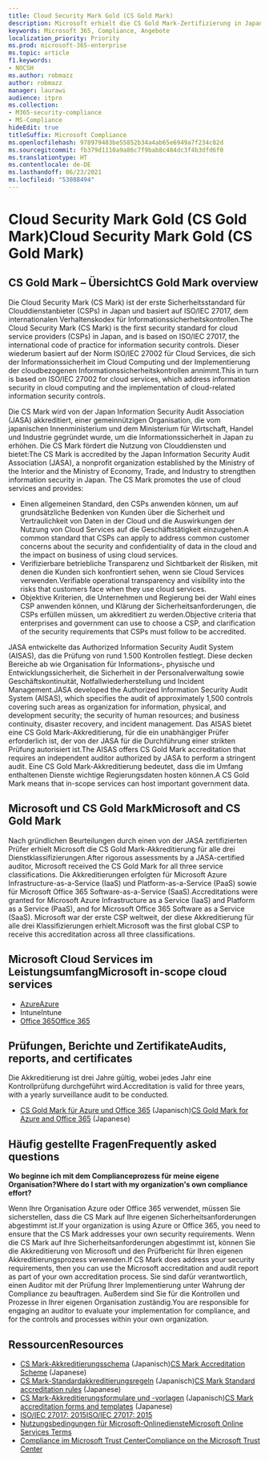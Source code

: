 ```yaml
---
title: Cloud Security Mark Gold (CS Gold Mark)
description: Microsoft erhielt die CS Gold Mark-Zertifizierung in Japan für Azure (IaaS und PaaS) und Office 365 (SaaS).
keywords: Microsoft 365, Compliance, Angebote
localization_priority: Priority
ms.prod: microsoft-365-enterprise
ms.topic: article
f1.keywords:
- NOCSH
ms.author: robmazz
author: robmazz
manager: laurawi
audience: itpro
ms.collection:
- M365-security-compliance
- MS-Compliance
hideEdit: true
titleSuffix: Microsoft Compliance
ms.openlocfilehash: 978979483be55852b34a4ab65e6949a7f234c82d
ms.sourcegitcommit: fb379d1110a9a86c7f9bab8c484dc3f4b3dfd6f0
ms.translationtype: HT
ms.contentlocale: de-DE
ms.lasthandoff: 06/23/2021
ms.locfileid: "53088494"
---
```

# <a name="cloud-security-mark-gold-cs-gold-mark"></a><span data-ttu-id="141df-104">Cloud Security Mark Gold (CS Gold Mark)</span><span class="sxs-lookup"><span data-stu-id="141df-104">Cloud Security Mark Gold (CS Gold Mark)</span></span>

## <a name="cs-gold-mark-overview"></a><span data-ttu-id="141df-105">CS Gold Mark – Übersicht</span><span class="sxs-lookup"><span data-stu-id="141df-105">CS Gold Mark overview</span></span>

<span data-ttu-id="141df-106">Die Cloud Security Mark (CS Mark) ist der erste Sicherheitsstandard für Clouddienstanbieter (CSPs) in Japan und basiert auf ISO/IEC 27017, dem internationalen Verhaltenskodex für Informationssicherheitskontrollen.</span><span class="sxs-lookup"><span data-stu-id="141df-106">The Cloud Security Mark (CS Mark) is the first security standard for cloud service providers (CSPs) in Japan, and is based on ISO/IEC 27017, the international code of practice for information security controls.</span></span> <span data-ttu-id="141df-107">Dieser wiederum basiert auf der Norm ISO/IEC 27002 für Cloud Services, die sich der Informationssicherheit im Cloud Computing und der Implementierung der cloudbezogenen Informationssicherheitskontrollen annimmt.</span><span class="sxs-lookup"><span data-stu-id="141df-107">This in turn is based on ISO/IEC 27002 for cloud services, which address information security in cloud computing and the implementation of cloud-related information security controls.</span></span>

<span data-ttu-id="141df-p102">Die CS Mark wird von der Japan Information Security Audit Association (JASA) akkreditiert, einer gemeinnützigen Organisation, die vom japanischen Innenministerium und dem Ministerium für Wirtschaft, Handel und Industrie gegründet wurde, um die Informationssicherheit in Japan zu erhöhen. Die CS Mark fördert die Nutzung von Clouddiensten und bietet:</span><span class="sxs-lookup"><span data-stu-id="141df-p102">The CS Mark is accredited by the Japan Information Security Audit Association (JASA), a nonprofit organization established by the Ministry of the Interior and the Ministry of Economy, Trade, and Industry to strengthen information security in Japan. The CS Mark promotes the use of cloud services and provides:</span></span>

- <span data-ttu-id="141df-110">Einen allgemeinen Standard, den CSPs anwenden können, um auf grundsätzliche Bedenken von Kunden über die Sicherheit und Vertraulichkeit von Daten in der Cloud und die Auswirkungen der Nutzung von Cloud Services auf die Geschäftstätigkeit einzugehen.</span><span class="sxs-lookup"><span data-stu-id="141df-110">A common standard that CSPs can apply to address common customer concerns about the security and confidentiality of data in the cloud and the impact on business of using cloud services.</span></span>
- <span data-ttu-id="141df-111">Verifizierbare betriebliche Transparenz und Sichtbarkeit der Risiken, mit denen die Kunden sich konfrontiert sehen, wenn sie Cloud Services verwenden.</span><span class="sxs-lookup"><span data-stu-id="141df-111">Verifiable operational transparency and visibility into the risks that customers face when they use cloud services.</span></span>
- <span data-ttu-id="141df-112">Objektive Kriterien, die Unternehmen und Regierung bei der Wahl eines CSP anwenden können, und Klärung der Sicherheitsanforderungen, die CSPs erfüllen müssen, um akkreditiert zu werden.</span><span class="sxs-lookup"><span data-stu-id="141df-112">Objective criteria that enterprises and government can use to choose a CSP, and clarification of the security requirements that CSPs must follow to be accredited.</span></span>

<span data-ttu-id="141df-113">JASA entwickelte das Authorized Information Security Audit System (AISAS), das die Prüfung von rund 1.500 Kontrollen festlegt. Diese decken Bereiche ab wie Organisation für Informations‑, physische und Entwicklungssicherheit, die Sicherheit in der Personalverwaltung sowie Geschäftskontinuität, Notfallwiederherstellung und Incident Management.</span><span class="sxs-lookup"><span data-stu-id="141df-113">JASA developed the Authorized Information Security Audit System (AISAS), which specifies the audit of approximately 1,500 controls covering such areas as organization for information, physical, and development security; the security of human resources; and business continuity, disaster recovery, and incident management.</span></span> <span data-ttu-id="141df-114">Das AISAS bietet eine CS Gold Mark-Akkreditierung, für die ein unabhängiger Prüfer erforderlich ist, der von der JASA für die Durchführung einer strikten Prüfung autorisiert ist.</span><span class="sxs-lookup"><span data-stu-id="141df-114">The AISAS offers CS Gold Mark accreditation that requires an independent auditor authorized by JASA to perform a stringent audit.</span></span> <span data-ttu-id="141df-115">Eine CS Gold Mark-Akkreditierung bedeutet, dass die im Umfang enthaltenen Dienste wichtige Regierungsdaten hosten können.</span><span class="sxs-lookup"><span data-stu-id="141df-115">A CS Gold Mark means that in-scope services can host important government data.</span></span>

## <a name="microsoft-and-cs-gold-mark"></a><span data-ttu-id="141df-116">Microsoft und CS Gold Mark</span><span class="sxs-lookup"><span data-stu-id="141df-116">Microsoft and CS Gold Mark</span></span>

<span data-ttu-id="141df-117">Nach gründlichen Beurteilungen durch einen von der JASA zertifizierten Prüfer erhielt Microsoft die CS Gold Mark-Akkreditierung für alle drei Dienstklassifizierungen.</span><span class="sxs-lookup"><span data-stu-id="141df-117">After rigorous assessments by a JASA-certified auditor, Microsoft received the CS Gold Mark for all three service classifications.</span></span> <span data-ttu-id="141df-118">Die Akkreditierungen erfolgten für Microsoft Azure Infrastructure-as-a-Service (IaaS) und Platform-as-a-Service (PaaS) sowie für Microsoft Office 365 Software-as-a-Service (SaaS).</span><span class="sxs-lookup"><span data-stu-id="141df-118">Accreditations were granted for Microsoft Azure Infrastructure as a Service (IaaS) and Platform as a Service (PaaS), and for Microsoft Office 365 Software as a Service (SaaS).</span></span> <span data-ttu-id="141df-119">Microsoft war der erste CSP weltweit, der diese Akkreditierung für alle drei Klassifizierungen erhielt.</span><span class="sxs-lookup"><span data-stu-id="141df-119">Microsoft was the first global CSP to receive this accreditation across all three classifications.</span></span>

## <a name="microsoft-in-scope-cloud-services"></a><span data-ttu-id="141df-120">Microsoft Cloud Services im Leistungsumfang</span><span class="sxs-lookup"><span data-stu-id="141df-120">Microsoft in-scope cloud services</span></span>

- [<span data-ttu-id="141df-121">Azure</span><span class="sxs-lookup"><span data-stu-id="141df-121">Azure</span></span>](https://aka.ms/AzureCompliance)
- <span data-ttu-id="141df-122">Intune</span><span class="sxs-lookup"><span data-stu-id="141df-122">Intune</span></span>
- [<span data-ttu-id="141df-123">Office 365</span><span class="sxs-lookup"><span data-stu-id="141df-123">Office 365</span></span>](https://go.microsoft.com/fwlink/p/?LinkID=2077751)

## <a name="audits-reports-and-certificates"></a><span data-ttu-id="141df-124">Prüfungen, Berichte und Zertifikate</span><span class="sxs-lookup"><span data-stu-id="141df-124">Audits, reports, and certificates</span></span>

<span data-ttu-id="141df-125">Die Akkreditierung ist drei Jahre gültig, wobei jedes Jahr eine Kontrollprüfung durchgeführt wird.</span><span class="sxs-lookup"><span data-stu-id="141df-125">Accreditation is valid for three years, with a yearly surveillance audit to be conducted.</span></span>

- <span data-ttu-id="141df-126">[CS Gold Mark für Azure und Office 365](https://jcispa.jasa.jp/cs_mark_co/cs_gold_mark_co/) (Japanisch)</span><span class="sxs-lookup"><span data-stu-id="141df-126">[CS Gold Mark for Azure and Office 365](https://jcispa.jasa.jp/cs_mark_co/cs_gold_mark_co/) (Japanese)</span></span>

## <a name="frequently-asked-questions"></a><span data-ttu-id="141df-127">Häufig gestellte Fragen</span><span class="sxs-lookup"><span data-stu-id="141df-127">Frequently asked questions</span></span>

<span data-ttu-id="141df-128">**Wo beginne ich mit dem Complianceprozess für meine eigene Organisation?**</span><span class="sxs-lookup"><span data-stu-id="141df-128">**Where do I start with my organization's own compliance effort?**</span></span>

<span data-ttu-id="141df-129">Wenn Ihre Organisation Azure oder Office 365 verwendet, müssen Sie sicherstellen, dass die CS Mark auf Ihre eigenen Sicherheitsanforderungen abgestimmt ist.</span><span class="sxs-lookup"><span data-stu-id="141df-129">If your organization is using Azure or Office 365, you need to ensure that the CS Mark addresses your own security requirements.</span></span> <span data-ttu-id="141df-130">Wenn die CS Mark auf Ihre Sicherheitsanforderungen abgestimmt ist, können Sie die Akkreditierung von Microsoft und den Prüfbericht für Ihren eigenen Akkreditierungsprozess verwenden.</span><span class="sxs-lookup"><span data-stu-id="141df-130">If CS Mark does address your security requirements, then you can use the Microsoft accreditation and audit report as part of your own accreditation process.</span></span> <span data-ttu-id="141df-131">Sie sind dafür verantwortlich, einen Auditor mit der Prüfung Ihrer Implementierung unter Wahrung der Compliance zu beauftragen. Außerdem sind Sie für die Kontrollen und Prozesse in Ihrer eigenen Organisation zuständig.</span><span class="sxs-lookup"><span data-stu-id="141df-131">You are responsible for engaging an auditor to evaluate your implementation for compliance, and for the controls and processes within your own organization.</span></span>

## <a name="resources"></a><span data-ttu-id="141df-132">Ressourcen</span><span class="sxs-lookup"><span data-stu-id="141df-132">Resources</span></span>

- <span data-ttu-id="141df-133">[CS Mark-Akkreditierungsschema](https://jcispa.jasa.jp/cloud_security/) (Japanisch)</span><span class="sxs-lookup"><span data-stu-id="141df-133">[CS Mark Accreditation Scheme](https://jcispa.jasa.jp/cloud_security/) (Japanese)</span></span>
- <span data-ttu-id="141df-134">[CS Mark-Standardakkreditierungsregeln](https://jcispa.jasa.jp/cloud_security/jcispa_regulation/) (Japanisch)</span><span class="sxs-lookup"><span data-stu-id="141df-134">[CS Mark Standard accreditation rules](https://jcispa.jasa.jp/cloud_security/jcispa_regulation/) (Japanese)</span></span>
- <span data-ttu-id="141df-135">[CS Mark-Akkreditierungsformulare und -vorlagen](https://jcispa.jasa.jp/cloud_security/jcispa_regulation_form/) (Japanisch)</span><span class="sxs-lookup"><span data-stu-id="141df-135">[CS Mark accreditation forms and templates](https://jcispa.jasa.jp/cloud_security/jcispa_regulation_form/) (Japanese)</span></span>
- [<span data-ttu-id="141df-136">ISO/IEC 27017: 2015</span><span class="sxs-lookup"><span data-stu-id="141df-136">ISO/IEC 27017: 2015</span></span>](https://www.iso.org/iso/home/store/catalogue_tc/catalogue_detail.htm?csnumber=43757)
- [<span data-ttu-id="141df-137">Nutzungsbedingungen für Microsoft-Onlinedienste</span><span class="sxs-lookup"><span data-stu-id="141df-137">Microsoft Online Services Terms</span></span>](https://aka.ms/Online-Services-Terms)
- [<span data-ttu-id="141df-138">Compliance im Microsoft Trust Center</span><span class="sxs-lookup"><span data-stu-id="141df-138">Compliance on the Microsoft Trust Center</span></span>](https://www.microsoft.com/trust-center/compliance/compliance-overview)
